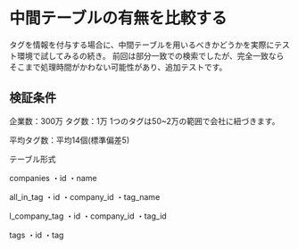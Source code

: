 # 中間テーブルの有無を比較する

タグを情報を付与する場合に、中間テーブルを用いるべきかどうかを実際にテスト環境で試してみるの続き。
前回は部分一致での検索でしたが、完全一致ならそこまで処理時間がかわない可能性があり、追加テストです。

## 検証条件

企業数：300万
タグ数：1万
1つのタグは50~2万の範囲で会社に紐づきます。

平均タグ数：平均14個(標準偏差5)

テーブル形式

companies
・id
・name

all_in_tag
・id
・company_id
・tag_name

l_company_tag
・id
・company_id
・tag_id

tags
・id
・tag
